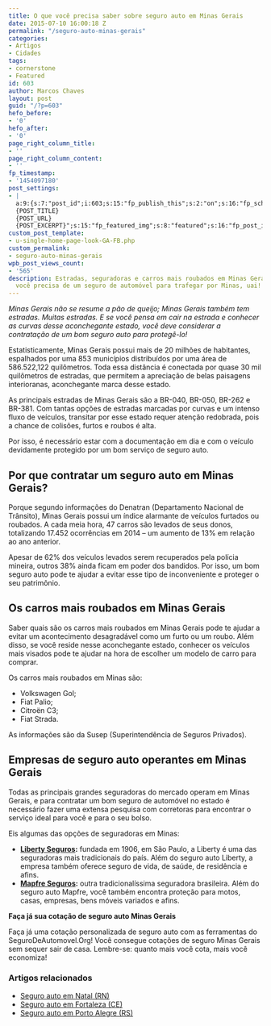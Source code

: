 ```yaml
---
title: O que você precisa saber sobre seguro auto em Minas Gerais
date: 2015-07-10 16:00:18 Z
permalink: "/seguro-auto-minas-gerais"
categories:
- Artigos
- Cidades
tags:
- cornerstone
- Featured
id: 603
author: Marcos Chaves
layout: post
guid: "/?p=603"
hefo_before:
- '0'
hefo_after:
- '0'
page_right_column_title:
- ''
page_right_column_content:
- ''
fp_timestamp:
- '1454097180'
post_settings:
- |
  a:9:{s:7:"post_id";i:603;s:15:"fp_publish_this";s:2:"on";s:16:"fp_schedule_this";s:3:"yes";s:11:"fp_datetime";s:16:"2016/01/29 16:53";s:18:"fp_timezone_offset";s:3:"180";s:8:"msg_body";s:66:"Novo post no {SITE_NAME}
  {POST_TITLE}
  {POST_URL}
  {POST_EXCERPT}";s:15:"fp_featured_img";s:8:"featured";s:16:"fp_post_img_text";s:0:"";s:5:"pages";a:2:{i:0;s:3:"own";i:1;s:15:"520743491417556";}}
custom_post_template:
- u-single-home-page-look-GA-FB.php
custom_permalink:
- seguro-auto-minas-gerais
wpb_post_views_count:
- '565'
description: Estradas, seguradoras e carros mais roubados em Minas Gerais. Porque
  você precisa de um seguro de automóvel para trafegar por Minas, uai!
---
```


_Minas Gerais não se resume a pão de queijo; Minas Gerais também tem estradas. Muitas estradas. E se você pensa em cair na estrada e conhecer as curvas desse aconchegante estado, você deve considerar a contratação de um bom seguro auto para protegê-lo!_

Estatisticamente, Minas Gerais possui mais de 20 milhões de habitantes, espalhados por uma 853 municípios distribuídos por uma área de 586.522,122 quilômetros. Toda essa distância é conectada por quase 30 mil quilômetros de estradas, que permitem a apreciação de belas paisagens interioranas, aconchegante marca desse estado.

As principais estradas de Minas Gerais são a BR-040, BR-050, BR-262 e BR-381. Com tantas opções de estradas marcadas por curvas e um intenso fluxo de veículos, transitar por esse estado requer atenção redobrada, pois a chance de colisões, furtos e roubos é alta.

Por isso, é necessário estar com a documentação em dia e com o veículo devidamente protegido por um bom serviço de seguro auto.

## Por que contratar um seguro auto em Minas Gerais?

Porque segundo informações do Denatran (Departamento Nacional de Trânsito), Minas Gerais possui um índice alarmante de veículos furtados ou roubados. A cada meia hora, 47 carros são levados de seus donos, totalizando 17.452 ocorrências em 2014 – um aumento de 13% em relação ao ano anterior.

Apesar de 62% dos veículos levados serem recuperados pela polícia mineira, outros 38% ainda ficam em poder dos bandidos. Por isso, um bom seguro auto pode te ajudar a evitar esse tipo de inconveniente e proteger o seu patrimônio.

## Os carros mais roubados em Minas Gerais

Saber quais são os carros mais roubados em Minas Gerais pode te ajudar a evitar um acontecimento desagradável como um furto ou um roubo. Além disso, se você reside nesse aconchegante estado, conhecer os veículos mais visados pode te ajudar na hora de escolher um modelo de carro para comprar.

Os carros mais roubados em Minas são:

  * Volkswagen Gol;
  * Fiat Palio;
  * Citroën C3;
  * Fiat Strada.

As informações são da Susep (Superintendência de Seguros Privados).

## Empresas de seguro auto operantes em Minas Gerais

Todas as principais grandes seguradoras do mercado operam em Minas Gerais, e para contratar um bom seguro de automóvel no estado é necessário fazer uma extensa pesquisa com corretoras para encontrar o serviço ideal para você e para o seu bolso.

Eis algumas das opções de seguradoras em Minas:

  * **<a href="/liberty-seguros-auto" target="_blank">Liberty Seguros</a>:** fundada em 1906, em São Paulo, a Liberty é uma das seguradoras mais tradicionais do país. Além do seguro auto Liberty, a empresa também oferece seguro de vida, de saúde, de residência e afins.
  * **<a href="/mais-informacoes-sobre-o-seguro-de-carro-da-mapfre-seguros" target="_blank">Mapfre Seguros</a>:** outra tradicionalíssima seguradora brasileira. Além do seguro auto Mapfre, você também encontra proteção para motos, casas, empresas, bens móveis variados e afins.

**Faça já sua cotação de seguro auto Minas Gerais**

Faça já uma cotação personalizada de seguro auto com as ferramentas do SeguroDeAutomovel.Org! Você consegue cotações de seguro Minas Gerais sem sequer sair de casa. Lembre-se: quanto mais você cota, mais você economiza!

### Artigos relacionados

  * <a href="/seguro-auto-natal" target="_blank">Seguro auto em Natal (RN)</a>
  * <a href="/seguro-auto-em-fortaleza" target="_blank">Seguro auto em Fortaleza (CE)</a>
  * <a href="/tudo-sobre-seguro-auto-porto-alegre" target="_blank">Seguro auto em Porto Alegre (RS)</a>